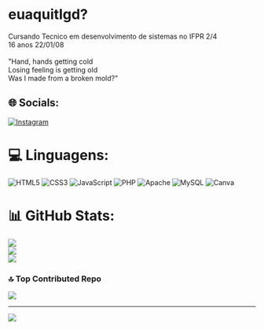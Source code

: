 # euaquitlgd?
Cursando Tecnico em desenvolvimento de sistemas no IFPR 2/4<br>16 anos  22/01/08<br><br>"Hand, hands getting cold<br>Losing feeling is getting old<br>Was I made from a broken mold?"


## 🌐 Socials:
[![Instagram](https://img.shields.io/badge/Instagram-%23E4405F.svg?logo=Instagram&logoColor=white)](https://instagram.com/evillyn.xo)

# 💻 Linguagens:
![HTML5](https://img.shields.io/badge/html5-%23E34F26.svg?style=for-the-badge&logo=html5&logoColor=white) ![CSS3](https://img.shields.io/badge/css3-%231572B6.svg?style=for-the-badge&logo=css3&logoColor=white) ![JavaScript](https://img.shields.io/badge/javascript-%23323330.svg?style=for-the-badge&logo=javascript&logoColor=%23F7DF1E) ![PHP](https://img.shields.io/badge/php-%23777BB4.svg?style=for-the-badge&logo=php&logoColor=white) ![Apache](https://img.shields.io/badge/apache-%23D42029.svg?style=for-the-badge&logo=apache&logoColor=white) ![MySQL](https://img.shields.io/badge/mysql-4479A1.svg?style=for-the-badge&logo=mysql&logoColor=white) ![Canva](https://img.shields.io/badge/Canva-%2300C4CC.svg?style=for-the-badge&logo=Canva&logoColor=white)
# 📊 GitHub Stats:
![](https://github-readme-stats.vercel.app/api?username=htttpsviiiih&theme=tokyonight&hide_border=true&include_all_commits=false&count_private=false)<br/>
![](https://github-readme-streak-stats.herokuapp.com/?user=htttpsviiiih&theme=tokyonight&hide_border=true)<br/>
![](https://github-readme-stats.vercel.app/api/top-langs/?username=htttpsviiiih&theme=tokyonight&hide_border=true&include_all_commits=false&count_private=false&layout=compact)

### 🔝 Top Contributed Repo
![](https://github-contributor-stats.vercel.app/api?username=htttpsviiiih&limit=5&theme=dark&combine_all_yearly_contributions=true)

---
[![](https://visitcount.itsvg.in/api?id=htttpsviiiih&icon=0&color=0)](https://visitcount.itsvg.in)

<!-- Proudly created with GPRM ( https://gprm.itsvg.in ) -->
